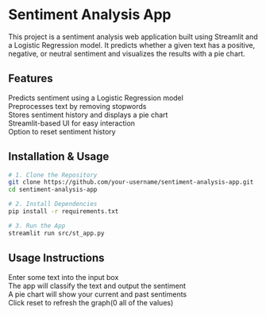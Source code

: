# **Sentiment Analysis App**  

This project is a sentiment analysis web application built using Streamlit and a Logistic Regression model. It predicts whether a given text has a positive, negative, or neutral sentiment and visualizes the results with a pie chart.  

## **Features**  
Predicts sentiment using a Logistic Regression model  
Preprocesses text by removing stopwords  
Stores sentiment history and displays a pie chart  
Streamlit-based UI for easy interaction  
Option to reset sentiment history  

## **Installation & Usage**  

```sh
# 1. Clone the Repository
git clone https://github.com/your-username/sentiment-analysis-app.git
cd sentiment-analysis-app

# 2. Install Dependencies
pip install -r requirements.txt

# 3. Run the App
streamlit run src/st_app.py
```
## **Usage Instructions**
Enter some text into the input box  
The app will classify the text and output the sentiment  
A pie chart will show your current and past sentiments  
Click reset to refresh the graph(0 all of the values)  

